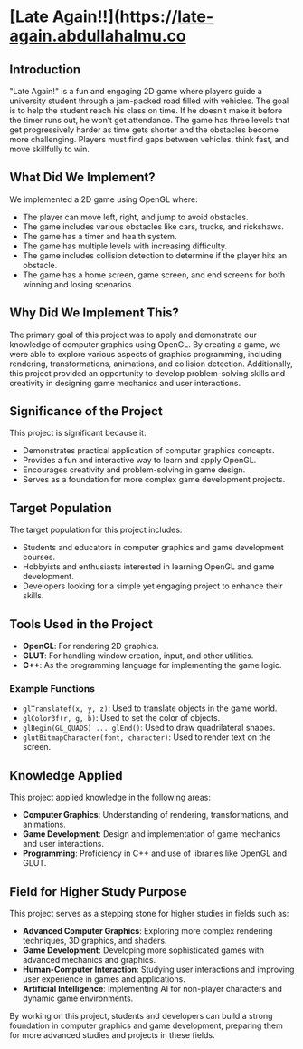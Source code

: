 #  [Late Again!!](https://[late-again.abdullahalmu.co](https://github.com/mubin25-dodu/Late-again-)


## Introduction
"Late Again!" is a fun and engaging 2D game where players guide a university student through a jam-packed road filled with vehicles. The goal is to help the student reach his class on time. If he doesn’t make it before the timer runs out, he won’t get attendance. The game has three levels that get progressively harder as time gets shorter and the obstacles become more challenging. Players must find gaps between vehicles, think fast, and move skillfully to win.

## What Did We Implement?
We implemented a 2D game using OpenGL where:
- The player can move left, right, and jump to avoid obstacles.
- The game includes various obstacles like cars, trucks, and rickshaws.
- The game has a timer and health system.
- The game has multiple levels with increasing difficulty.
- The game includes collision detection to determine if the player hits an obstacle.
- The game has a home screen, game screen, and end screens for both winning and losing scenarios.

## Why Did We Implement This?
The primary goal of this project was to apply and demonstrate our knowledge of computer graphics using OpenGL. By creating a game, we were able to explore various aspects of graphics programming, including rendering, transformations, animations, and collision detection. Additionally, this project provided an opportunity to develop problem-solving skills and creativity in designing game mechanics and user interactions.

## Significance of the Project
This project is significant because it:
- Demonstrates practical application of computer graphics concepts.
- Provides a fun and interactive way to learn and apply OpenGL.
- Encourages creativity and problem-solving in game design.
- Serves as a foundation for more complex game development projects.

## Target Population
The target population for this project includes:
- Students and educators in computer graphics and game development courses.
- Hobbyists and enthusiasts interested in learning OpenGL and game development.
- Developers looking for a simple yet engaging project to enhance their skills.

## Tools Used in the Project
- **OpenGL**: For rendering 2D graphics.
- **GLUT**: For handling window creation, input, and other utilities.
- **C++**: As the programming language for implementing the game logic.

### Example Functions
- `glTranslatef(x, y, z)`: Used to translate objects in the game world.
- `glColor3f(r, g, b)`: Used to set the color of objects.
- `glBegin(GL_QUADS) ... glEnd()`: Used to draw quadrilateral shapes.
- `glutBitmapCharacter(font, character)`: Used to render text on the screen.

## Knowledge Applied
This project applied knowledge in the following areas:
- **Computer Graphics**: Understanding of rendering, transformations, and animations.
- **Game Development**: Design and implementation of game mechanics and user interactions.
- **Programming**: Proficiency in C++ and use of libraries like OpenGL and GLUT.

## Field for Higher Study Purpose
This project serves as a stepping stone for higher studies in fields such as:
- **Advanced Computer Graphics**: Exploring more complex rendering techniques, 3D graphics, and shaders.
- **Game Development**: Developing more sophisticated games with advanced mechanics and graphics.
- **Human-Computer Interaction**: Studying user interactions and improving user experience in games and applications.
- **Artificial Intelligence**: Implementing AI for non-player characters and dynamic game environments.

By working on this project, students and developers can build a strong foundation in computer graphics and game development, preparing them for more advanced studies and projects in these fields.
